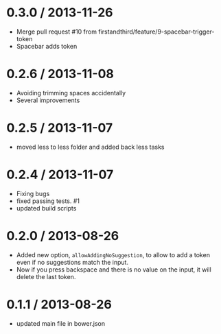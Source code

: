 
0.3.0 / 2013-11-26 
==================

 * Merge pull request #10 from firstandthird/feature/9-spacebar-trigger-token
 * Spacebar adds token

0.2.6 / 2013-11-08 
==================

  * Avoiding trimming spaces accidentally
  * Several improvements

0.2.5 / 2013-11-07 
==================

  * moved less to less folder and added back less tasks

0.2.4 / 2013-11-07 
==================

  * Fixing bugs
  * fixed passing tests. #1
  * updated build scripts

0.2.0 / 2013-08-26
==================

  * Added new option, `allowAddingNoSuggestion`, to allow to add a token even if no suggestions match the input.
  * Now if you press backspace and there is no value on the input, it will delete the last token.

0.1.1 / 2013-08-26
==================

  * updated main file in bower.json
